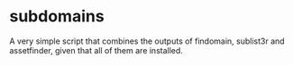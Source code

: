 # subdomains
A very simple script that combines the outputs of findomain, sublist3r and assetfinder, given that all of them are installed.
